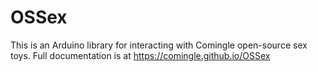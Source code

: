 # OSSex

This is an Arduino library for interacting with Comingle open-source sex toys. Full documentation is at <a href="https://comingle.github.io/OSSex">https://comingle.github.io/OSSex</a>

